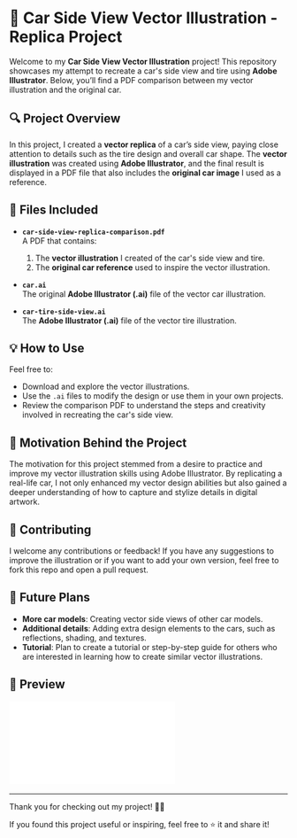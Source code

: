 # 🚗 Car Side View Vector Illustration - Replica Project

Welcome to my **Car Side View Vector Illustration** project! This repository showcases my attempt to recreate a car's side view and tire using **Adobe Illustrator**. Below, you’ll find a PDF comparison between my vector illustration and the original car.

## 🔍 Project Overview

In this project, I created a **vector replica** of a car’s side view, paying close attention to details such as the tire design and overall car shape. The **vector illustration** was created using **Adobe Illustrator**, and the final result is displayed in a PDF file that also includes the **original car image** I used as a reference.

## 📄 Files Included

- **`car-side-view-replica-comparison.pdf`**  
  A PDF that contains:
  1. The **vector illustration** I created of the car's side view and tire.
  2. The **original car reference** used to inspire the vector illustration.

- **`car.ai`**  
  The original **Adobe Illustrator (.ai)** file of the vector car illustration.

- **`car-tire-side-view.ai`**  
  The **Adobe Illustrator (.ai)** file of the vector tire illustration.

## 💡 How to Use

Feel free to:
- Download and explore the vector illustrations.
- Use the `.ai` files to modify the design or use them in your own projects.
- Review the comparison PDF to understand the steps and creativity involved in recreating the car's side view.

## 🚀 Motivation Behind the Project

The motivation for this project stemmed from a desire to practice and improve my vector illustration skills using Adobe Illustrator. By replicating a real-life car, I not only enhanced my vector design abilities but also gained a deeper understanding of how to capture and stylize details in digital artwork.

## 🤝 Contributing

I welcome any contributions or feedback! If you have any suggestions to improve the illustration or if you want to add your own version, feel free to fork this repo and open a pull request.

## 📅 Future Plans

- **More car models**: Creating vector side views of other car models.
- **Additional details**: Adding extra design elements to the cars, such as reflections, shading, and textures.
- **Tutorial**: Plan to create a tutorial or step-by-step guide for others who are interested in learning how to create similar vector illustrations.

## 📸 Preview

![Car Side View Illustration](car-side-view-replica-comparison.pdf)

---

Thank you for checking out my project! 🚗🎨

If you found this project useful or inspiring, feel free to ⭐️ it and share it!
